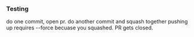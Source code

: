 ### Testing
do one commit, open pr.
do another commit and squash together
pushing up requires --force becuase you squashed.
PR gets closed.
